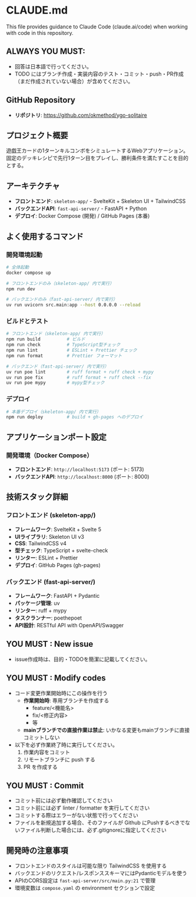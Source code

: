 # CLAUDE.md

This file provides guidance to Claude Code (claude.ai/code) when working with code in this repository.

## ALWAYS YOU MUST:
- 回答は日本語で行ってください。
- TODO にはブランチ作成・実装内容のテスト・コミット・push・PR作成（まだ作成されていない場合）が含めてください。

## GitHub Repository
- **リポジトリ**: https://github.com/okmethod/ygo-solitaire

## プロジェクト概要
遊戯王カードの1ターンキルコンボをシミュレートするWebアプリケーション。
固定のデッキレシピで先行1ターン目をプレイし、勝利条件を満たすことを目的とする。

## アーキテクチャ
- **フロントエンド**: `skeleton-app/` - SvelteKit + Skeleton UI + TailwindCSS
- **バックエンドAPI**: `fast-api-server/` - FastAPI + Python
- **デプロイ**: Docker Compose (開発) / GitHub Pages (本番)

## よく使用するコマンド

### 開発環境起動
```bash
# 全体起動
docker compose up

# フロントエンドのみ（skeleton-app/ 内で実行）
npm run dev

# バックエンドのみ（fast-api-server/ 内で実行）
uv run uvicorn src.main:app --host 0.0.0.0 --reload
```

### ビルドとテスト
```bash
# フロントエンド（skeleton-app/ 内で実行）
npm run build          # ビルド
npm run check          # TypeScript型チェック
npm run lint           # ESLint + Prettier チェック
npm run format         # Prettier フォーマット

# バックエンド（fast-api-server/ 内で実行）
uv run poe lint        # ruff format + ruff check + mypy
uv run poe fix         # ruff format + ruff check --fix
uv run poe mypy        # mypy型チェック
```

### デプロイ
```bash
# 本番デプロイ（skeleton-app/ 内で実行）
npm run deploy         # build + gh-pages へのデプロイ
```

## アプリケーションポート設定
### 開発環境（Docker Compose）
- **フロントエンド**: `http://localhost:5173` (ポート: 5173)
- **バックエンドAPI**: `http://localhost:8000` (ポート: 8000)

## 技術スタック詳細
### フロントエンド (skeleton-app/)
- **フレームワーク**: SvelteKit + Svelte 5
- **UIライブラリ**: Skeleton UI v3
- **CSS**: TailwindCSS v4
- **型チェック**: TypeScript + svelte-check
- **リンター**: ESLint + Prettier
- **デプロイ**: GitHub Pages (gh-pages)

### バックエンド (fast-api-server/)
- **フレームワーク**: FastAPI + Pydantic
- **パッケージ管理**: uv
- **リンター**: ruff + mypy
- **タスクランナー**: poethepoet
- **API設計**: RESTful API with OpenAPI/Swagger

## YOU MUST : New issue
- issue作成時は、目的・TODOを簡潔に記載してください。

## YOU MUST : Modify codes
- コード変更作業開始時にこの操作を行う
  - **作業開始時**: 専用ブランチを作成する
    - feature/<機能名>
    - fix/<修正内容>
    - 等
  - **mainブランチでの直接作業は禁止**: いかなる変更もmainブランチに直接コミットしない
- 以下を必ず作業終了時に実行してください。
  1. 作業内容をコミット
  2. リモートブランチに push する
  3. PR を作成する 

## YOU MUST : Commit
- コミット前には必ず動作確認してください
- コミット前には必ず linter / formatter を実行してください
- コミットする際はエラーがない状態で行ってください
- ファイルを新規追加する場合、そのファイルが Github にPushするべきでないファイル判断した場合には、必ず.gitignoreに指定してください

## 開発時の注意事項
- フロントエンドのスタイルは可能な限り TailwindCSS を使用する
- バックエンドのリクエスト/レスポンススキーマにはPydanticモデルを使う
- APIのCORS設定は `fast-api-server/src/main.py:21` で管理
- 環境変数は `compose.yaml` の environment セクションで設定
